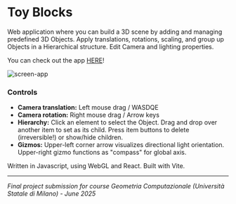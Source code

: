 # Toy Blocks

Web application where you can build a 3D scene by adding and managing predefined 3D Objects. Apply translations, rotations, scaling, and group up Objects in a Hierarchical structure. Edit Camera and lighting properties.

You can check out the app [HERE](https://sites.unimi.it/albertoalzati/geocomp2025/toy-blocks/app.html)!

![screen-app](https://github.com/user-attachments/assets/ab98ade9-be3d-4202-bb80-780d72321e15)

### Controls
- **Camera translation:** Left mouse drag / WASDQE
- **Camera rotation:** Right mouse drag / Arrow keys
- **Hierarchy:** Click an element to select the Object. Drag and drop over another item to set as its child. Press item buttons to delete (irreversible!) or show/hide children.
- **Gizmos:** Upper-left corner arrow visualizes directional light orientation. Upper-right gizmo functions as "compass" for global axis.

Written in Javascript, using WebGL and React. Built with Vite.

---

*Final project submission for course Geometria Computazionale (Università Statale di Milano) - June 2025*
